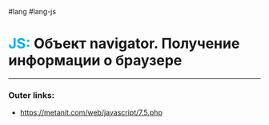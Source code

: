 #lang #lang-js
# <font color="#00b0f0">JS:</font> Объект navigator. Получение информации о браузере
---
### Outer links:
- https://metanit.com/web/javascript/7.5.php